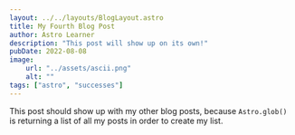 ```yaml
---
layout: ../../layouts/BlogLayout.astro
title: My Fourth Blog Post
author: Astro Learner
description: "This post will show up on its own!"
pubDate: 2022-08-08
image:
    url: "../assets/ascii.png"
    alt: ""
tags: ["astro", "successes"]
---
```

This post should show up with my other blog posts, because `Astro.glob()` is returning a list of all my posts in order to create my list.
